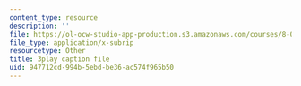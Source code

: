 ```yaml
---
content_type: resource
description: ''
file: https://ol-ocw-studio-app-production.s3.amazonaws.com/courses/8-01sc-classical-mechanics-fall-2016/947712cd994b5ebdbe36ac574f965b50_FSW9EQNZvxI.vtt
file_type: application/x-subrip
resourcetype: Other
title: 3play caption file
uid: 947712cd-994b-5ebd-be36-ac574f965b50
---
```

